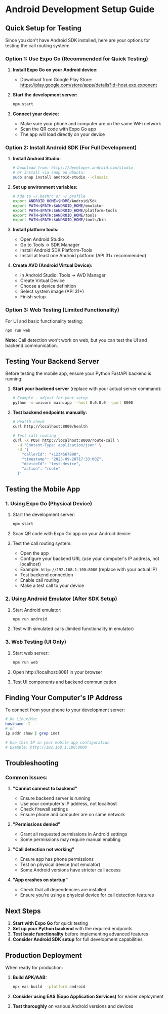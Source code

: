 # Android Development Setup Guide

## Quick Setup for Testing

Since you don't have Android SDK installed, here are your options for testing the call routing system:

### Option 1: Use Expo Go (Recommended for Quick Testing)

1. **Install Expo Go on your Android device:**
   - Download from Google Play Store: https://play.google.com/store/apps/details?id=host.exp.exponent

2. **Start the development server:**
   ```bash
   npm start
   ```

3. **Connect your device:**
   - Make sure your phone and computer are on the same WiFi network
   - Scan the QR code with Expo Go app
   - The app will load directly on your device

### Option 2: Install Android SDK (For Full Development)

1. **Install Android Studio:**
   ```bash
   # Download from: https://developer.android.com/studio
   # Or install via snap on Ubuntu:
   sudo snap install android-studio --classic
   ```

2. **Set up environment variables:**
   ```bash
   # Add to ~/.bashrc or ~/.profile
   export ANDROID_HOME=$HOME/Android/Sdk
   export PATH=$PATH:$ANDROID_HOME/emulator
   export PATH=$PATH:$ANDROID_HOME/platform-tools
   export PATH=$PATH:$ANDROID_HOME/tools
   export PATH=$PATH:$ANDROID_HOME/tools/bin
   ```

3. **Install platform tools:**
   - Open Android Studio
   - Go to Tools → SDK Manager
   - Install Android SDK Platform-Tools
   - Install at least one Android platform (API 31+ recommended)

4. **Create AVD (Android Virtual Device):**
   - In Android Studio: Tools → AVD Manager
   - Create Virtual Device
   - Choose a device definition
   - Select system image (API 31+)
   - Finish setup

### Option 3: Web Testing (Limited Functionality)

For UI and basic functionality testing:

```bash
npm run web
```

**Note:** Call detection won't work on web, but you can test the UI and backend communication.

## Testing Your Backend Server

Before testing the mobile app, ensure your Python FastAPI backend is running:

1. **Start your backend server** (replace with your actual server command):
   ```bash
   # Example - adjust for your setup
   python -m uvicorn main:app --host 0.0.0.0 --port 8000
   ```

2. **Test backend endpoints manually:**
   ```bash
   # Health check
   curl http://localhost:8000/health
   
   # Test call routing
   curl -X POST http://localhost:8000/route-call \
     -H "Content-Type: application/json" \
     -d '{
       "callerId": "+1234567890",
       "timestamp": "2025-09-20T17:33:00Z",
       "deviceId": "test-device",
       "action": "route"
     }'
   ```

## Testing the Mobile App

### 1. Using Expo Go (Physical Device)

1. Start the development server:
   ```bash
   npm start
   ```

2. Scan QR code with Expo Go app on your Android device

3. Test the call routing system:
   - Open the app
   - Configure your backend URL (use your computer's IP address, not localhost)
   - Example: `http://192.168.1.100:8000` (replace with your actual IP)
   - Test backend connection
   - Enable call routing
   - Make a test call to your device

### 2. Using Android Emulator (After SDK Setup)

1. Start Android emulator:
   ```bash
   npm run android
   ```

2. Test with simulated calls (limited functionality in emulator)

### 3. Web Testing (UI Only)

1. Start web server:
   ```bash
   npm run web
   ```

2. Open http://localhost:8081 in your browser

3. Test UI components and backend communication

## Finding Your Computer's IP Address

To connect from your phone to your development server:

```bash
# On Linux/Mac
hostname -I
# or
ip addr show | grep inet

# Use this IP in your mobile app configuration
# Example: http://192.168.1.100:8000
```

## Troubleshooting

### Common Issues:

1. **"Cannot connect to backend"**
   - Ensure backend server is running
   - Use your computer's IP address, not localhost
   - Check firewall settings
   - Ensure phone and computer are on same network

2. **"Permissions denied"**
   - Grant all requested permissions in Android settings
   - Some permissions may require manual enabling

3. **"Call detection not working"**
   - Ensure app has phone permissions
   - Test on physical device (not emulator)
   - Some Android versions have stricter call access

4. **"App crashes on startup"**
   - Check that all dependencies are installed
   - Ensure you're using a physical device for call detection features

## Next Steps

1. **Start with Expo Go** for quick testing
2. **Set up your Python backend** with the required endpoints
3. **Test basic functionality** before implementing advanced features
4. **Consider Android SDK setup** for full development capabilities

## Production Deployment

When ready for production:

1. **Build APK/AAB:**
   ```bash
   npx eas build --platform android
   ```

2. **Consider using EAS (Expo Application Services)** for easier deployment

3. **Test thoroughly** on various Android versions and devices